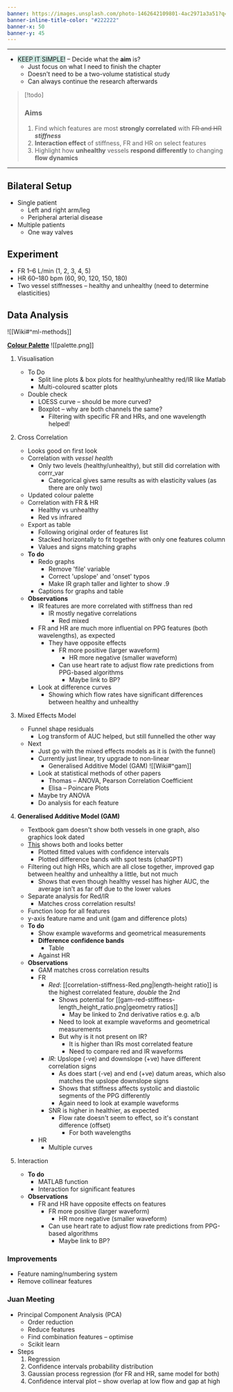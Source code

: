 ```yaml
---
banner: https://images.unsplash.com/photo-1462642109801-4ac2971a3a51?q=80&w=1673&auto=format&fit=crop&ixlib=rb-4.0.3&ixid=M3wxMjA3fDB8MHxwaG90by1wYWdlfHx8fGVufDB8fHx8fA%3D%3D
banner-inline-title-color: "#222222"
banner-x: 50
banner-y: 45
---
```

********

-  <span style="background:rgba(3, 135, 102, 0.2)">KEEP IT SIMPLE!</span> – Decide what the **aim** is?
	- Just focus on what I need to finish the chapter
	- Doesn't need to be a two-volume statistical study
	- Can always continue the research afterwards

> [!todo]
> ### Aims
> 1. Find which features are most **strongly correlated** with ~~FR and HR~~ ***stiffness***
> 2. **Interaction effect** of stiffness, FR and HR on select features
> 3. Highlight how **unhealthy** vessels **respond differently** to changing **flow dynamics**

********
## Bilateral Setup
- Single patient
	- Left and right arm/leg
	- Peripheral arterial disease
- Multiple patients
	- One way valves
## Experiment
- FR 1–6 L/min (1, 2, 3, 4, 5)
- HR 60–180 bpm (60, 90, 120, 150, 180)
- Two vessel stiffnesses – healthy and unhealthy (need to determine elasticities)
## Data Analysis
![[Wiki#^ml-methods]]

[**Colour Palette**](https://pixelied.com/colors/palette-editor/edb120-d95319-4dbeee-0072bd-60c899-d681d2)
![[palette.png]]

1. Visualisation
	- To Do
		- Split line plots & box plots for healthy/unhealthy red/IR like Matlab
		- Multi-coloured scatter plots
	- Double check
		- LOESS curve – should be more curved?
		- Boxplot – why are both channels the same?
			- Filtering with specific FR and HRs, and one wavelength helped!

2. Cross Correlation
	- Looks good on first look
	- Correlation with *vessel health*
		- Only two levels (healthy/unhealthy), but still did correlation with corrr_var
			- Categorical gives same results as with elasticity values (as there are only two)
	- Updated colour palette
	- Correlation with FR & HR
		- Healthy vs unhealthy
		- Red vs infrared
	- Export as table
		- Following original order of features list
		- Stacked horizontally to fit together with only one features column
		- Values and signs matching graphs
	- **To do**
		- Redo graphs
			- Remove 'file' variable
			- Correct 'upslope' and 'onset' typos
			- Make IR graph taller and lighter to show .9
		- Captions for graphs and table
	- **Observations**
		- IR features are more correlated with stiffness than red
			- IR mostly negative correlations
				- Red mixed
		- FR and HR are much more influential on PPG features (both wavelengths), as expected
			- They have opposite effects
				- FR more positive (larger waveform)
					- HR more negative (smaller waveform)
				- Can use heart rate to adjust flow rate predictions from PPG-based algorithms
					- Maybe link to BP?
		- Look at difference curves
			- Showing which flow rates have significant differences between healthy and unhealthy 

3. Mixed Effects Model
	- Funnel shape residuals
		- Log transform of AUC helped, but still funnelled the other way
	- Next
		- Just go with the mixed effects models as it is (with the funnel)
		- Currently just linear, try upgrade to non-linear
			- Generalised Additive Model (GAM) ![[Wiki#^gam]]
		- Look at statistical methods of other papers
			- Thomas – ANOVA, Pearson Correlation Coefficient
			- Elisa – Poincare Plots
		- Maybe try ANOVA
		- Do analysis for each feature

4. **Generalised Additive Model (GAM)**
	- Textbook gam doesn't show both vessels in one graph, also graphics look dated
	- [This](https://stackoverflow.com/questions/75502600/visualize-generalized-additive-model-gam-in-r) shows both and looks better
		- Plotted fitted values with confidence intervals
		- Plotted difference bands with spot tests (chatGPT)
	- Filtering out high HRs, which are all close together, improved gap between healthy and unhealthy a little, but not much
		- Shows that even though healthy vessel has higher AUC, the average isn't as far off due to the lower values
	- Separate analysis for Red/IR
		- Matches cross correlation results!
	- Function loop for all features
	- y-axis feature name and unit (gam and difference plots)
	- **To do**
		- Show example waveforms and geometrical measurements
		- **Difference confidence bands**
			- Table
		- Against HR
	- **Observations**
		- GAM matches cross correlation results
		- FR
			- *Red*: [[correlation-stiffness-Red.png|length-height ratio]] is the highest correlated feature, *double* the 2nd
				- Shows potential for [[gam-red-stiffness-length_height_ratio.png|geometry ratios]]
					- May be linked to 2nd derivative ratios e.g. a/b
				- Need to look at example waveforms and geometrical measurements
				- But why is it not present on IR?
					- It is higher than IRs most correlated feature
					- Need to compare red and IR waveforms
			- *IR*: Upslope (-ve) and downslope (+ve) have different correlation signs
				- As does start (-ve) and end (+ve) datum areas, which also matches the upslope downslope signs
				- Shows that stiffness affects systolic and diastolic segments of the PPG differently 
				- Again need to look at example waveforms
			- SNR is higher in healthier, as expected
				- Flow rate doesn't seem to effect, so it's constant difference (offset)
					- For both wavelengths
		- HR
			- Multiple curves

5. Interaction 
	- **To do**
		- MATLAB function
		- Interaction for significant features
	- **Observations**
		- FR and HR have opposite effects on features
			- FR more positive (larger waveform)
				- HR more negative (smaller waveform)
			- Can use heart rate to adjust flow rate predictions from PPG-based algorithms
				- Maybe link to BP?
### Improvements
- Feature naming/numbering system
- Remove collinear features

### Juan Meeting
- Principal Component Analysis (PCA)
	- Order reduction
	- Reduce features
	- Find combination features – optimise
	- Scikit learn
- Steps
	1. Regression
	2. Confidence intervals probability distribution
	3. Gaussian process regression (for FR and HR, same model for both)
	4. Confidence interval plot – show overlap at low flow and gap at high